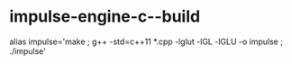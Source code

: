 # impulse-engine-c--build

alias impulse='make ; g++ -std=c++11 *.cpp -lglut -lGL -lGLU  -o impulse ; ./impulse'
